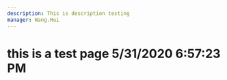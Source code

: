 ```yaml
---
description: This is description testing
manager: Wang.Hui
---
```

# this is a test page 5/31/2020 6:57:23 PM